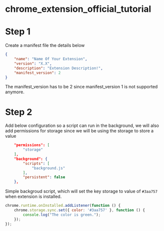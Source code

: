 # chrome_extension_official_tutorial

# Step 1 

Create a manifest file the details below
```json
{
    "name": "Name Of Your Extension",
    "version": "X.X",
    "description": "Extension Description!",
    "manifest_version": 2
}
```
The manifest_version has to be  2 since manifest_version 1 is not supported anymore.

# Step 2

Add below configuration so a script can run in the background, we will also add permissions for storage since we will be using the storage to store a value

```json
    "permissions": [
        "storage"
    ],
    "background": {
        "scripts": [
            "background.js"
        ],
        "persistent": false
    },
```

Simple backgroud script, which will set the key storage to value of `#3aa757` when extension is installed.

```js
chrome.runtime.onInstalled.addListener(function () {
    chrome.storage.sync.set({ color: '#3aa757' }, function () {
        console.log("The color is green.");
    });
});
```